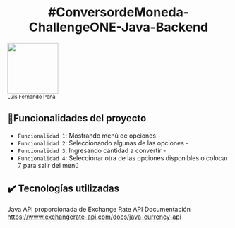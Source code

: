<h1 align="center"> #ConversordeMoneda-ChallengeONE-Java-Backend</h1>
<img src="https://github.com/Luisfernandocalixto/ConversordeMoneda-ChallengeONE-Java-Backend/assets/132792126/911ccf1c-439c-469e-a02b-18ff9d8d8d43" width=115/> <br><sub>Luis Fernando Peña</sub>

## :hammer:Funcionalidades del proyecto

- `Funcionalidad 1`: Mostrando menú de opciones -
- `Funcionalidad 2`: Seleccionando algunas de las opciones -
- `Funcionalidad 3`: Ingresando cantidad a convertir -
- `Funcionalidad 4`: Seleccionar otra de las opciones disponibles o colocar 7 para salir del menú

## ✔️ Tecnologías utilizadas
Java
API proporcionada de Exchange Rate API
Documentación https://www.exchangerate-api.com/docs/java-currency-api

